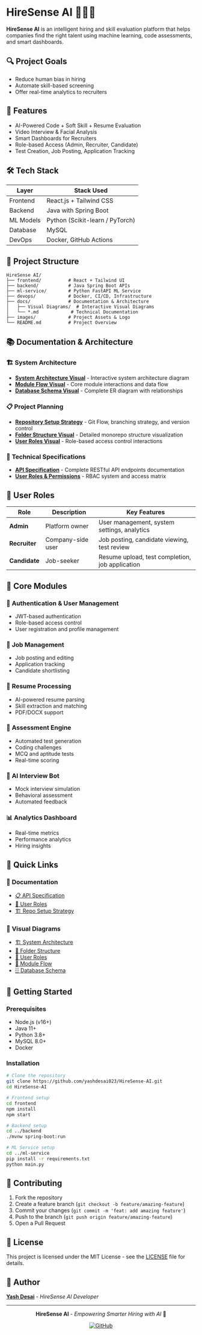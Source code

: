 # HireSense AI 👨‍💻🤖

**HireSense AI** is an intelligent hiring and skill evaluation platform that helps companies find the right talent using machine learning, code assessments, and smart dashboards.

## 🔍 Project Goals

- Reduce human bias in hiring
- Automate skill-based screening
- Offer real-time analytics to recruiters

## 🚀 Features

- AI-Powered Code + Soft Skill + Resume Evaluation
- Video Interview & Facial Analysis
- Smart Dashboards for Recruiters
- Role-based Access (Admin, Recruiter, Candidate)
- Test Creation, Job Posting, Application Tracking

## 🛠️ Tech Stack

| Layer       | Stack Used                        |
|-------------|-----------------------------------|
| Frontend    | React.js + Tailwind CSS           |
| Backend     | Java with Spring Boot             |
| ML Models   | Python (Scikit-learn / PyTorch)   |
| Database    | MySQL                             |
| DevOps      | Docker, GitHub Actions            |

## 📁 Project Structure

```
HireSense AI/
├── frontend/          # React + Tailwind UI
├── backend/           # Java Spring Boot APIs
├── ml-service/        # Python FastAPI ML Service
├── devops/            # Docker, CI/CD, Infrastructure
├── docs/              # Documentation & Architecture
│   ├── Visual Diagrams/  # Interactive Visual Diagrams
│   └── *.md            # Technical Documentation
├── images/            # Project Assets & Logo
└── README.md          # Project Overview
```

## 📚 Documentation & Architecture

### 🏗️ **System Architecture**
- **[System Architecture Visual](docs/Visual%20Diagrams/architecture_visual.html)** - Interactive system architecture diagram
- **[Module Flow Visual](docs/Visual%20Diagrams/module_flow_visual.html)** - Core module interactions and data flow
- **[Database Schema Visual](docs/Visual%20Diagrams/database_schema_visual.html)** - Complete ER diagram with relationships

### 📋 **Project Planning**
- **[Repository Setup Strategy](docs/Repo_Setup_Strategy.md)** - Git Flow, branching strategy, and version control
- **[Folder Structure Visual](docs/Visual%20Diagrams/folder_structure_visual.html)** - Detailed monorepo structure visualization
- **[User Roles Visual](docs/Visual%20Diagrams/user_roles_visual.html)** - Role-based access control interactions

### 🔧 **Technical Specifications**
- **[API Specification](docs/API_Specification.md)** - Complete RESTful API endpoints documentation
- **[User Roles & Permissions](docs/User_Roles.md)** - RBAC system and access matrix

## 👥 User Roles

| Role | Description | Key Features |
|------|-------------|--------------|
| **Admin** | Platform owner | User management, system settings, analytics |
| **Recruiter** | Company-side user | Job posting, candidate viewing, test review |
| **Candidate** | Job-seeker | Resume upload, test completion, job application |

## 🎯 Core Modules

### 🔐 **Authentication & User Management**
- JWT-based authentication
- Role-based access control
- User registration and profile management

### 💼 **Job Management**
- Job posting and editing
- Application tracking
- Candidate shortlisting

### 📎 **Resume Processing**
- AI-powered resume parsing
- Skill extraction and matching
- PDF/DOCX support

### 🧪 **Assessment Engine**
- Automated test generation
- Coding challenges
- MCQ and aptitude tests
- Real-time scoring

### 🤖 **AI Interview Bot**
- Mock interview simulation
- Behavioral assessment
- Automated feedback

### 📊 **Analytics Dashboard**
- Real-time metrics
- Performance analytics
- Hiring insights

## 🔗 Quick Links

### 📖 **Documentation**
- [📋 API Specification](docs/API_Specification.md)
- [👥 User Roles](docs/User_Roles.md)
- [🏗️ Repo Setup Strategy](docs/Repo_Setup_Strategy.md)

### 🎨 **Visual Diagrams**
- [🏗️ System Architecture](docs/Visual%20Diagrams/architecture_visual.html)
- [📁 Folder Structure](docs/Visual%20Diagrams/folder_structure_visual.html)
- [👥 User Roles](docs/Visual%20Diagrams/user_roles_visual.html)
- [🔄 Module Flow](docs/Visual%20Diagrams/module_flow_visual.html)
- [🗄️ Database Schema](docs/Visual%20Diagrams/database_schema_visual.html)

## 🚀 Getting Started

### Prerequisites
- Node.js (v16+)
- Java 11+
- Python 3.8+
- MySQL 8.0+
- Docker

### Installation
```bash
# Clone the repository
git clone https://github.com/yashdesai023/HireSense-AI.git
cd HireSense-AI

# Frontend setup
cd frontend
npm install
npm start

# Backend setup
cd ../backend
./mvnw spring-boot:run

# ML Service setup
cd ../ml-service
pip install -r requirements.txt
python main.py
```

## 🤝 Contributing

1. Fork the repository
2. Create a feature branch (`git checkout -b feature/amazing-feature`)
3. Commit your changes (`git commit -m 'feat: add amazing feature'`)
4. Push to the branch (`git push origin feature/amazing-feature`)
5. Open a Pull Request

## 📄 License

This project is licensed under the MIT License - see the [LICENSE](LICENSE) file for details.

## 📌 Author

**[Yash Desai](https://github.com/Yash-Desai)** - *HireSense AI Developer*

---

<div align="center">

**HireSense AI** - *Empowering Smarter Hiring with AI* 🚀

[![GitHub](https://img.shields.io/badge/GitHub-Repository-blue?style=for-the-badge&logo=github)](https://github.com/yashdesai023/HireSense-AI)

</div>


